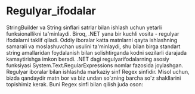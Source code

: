 # Regulyar_ifodalar
StringBuilder va String sinflari satrlar bilan ishlash uchun yetarli funksionallikni ta'minlaydi. Biroq, 
.NET yana bir kuchli vosita - regulyar ifodalarni taklif qiladi. Oddiy iboralar katta matnlarni qayta ishlashning samarali va moslashuvchan usulini ta'minlaydi, shu bilan birga standart string amallaridan foydalanish bilan solishtirganda kodni sezilarli darajada kamaytirishga imkon beradi.
.NET dagi regulyarifodalarning asosiy funksiyasi System.Text.RegularExpressions nomlar fazosida  joylashgan. Regulyar iboralar bilan ishlashda markaziy sinf Regex sinfidir. Misol uchun, bizda qandaydir matn bor va biz undan so'zning barcha so'z shakllarini topishimiz kerak. Buni Regex sinfi bilan qilish juda oson:
